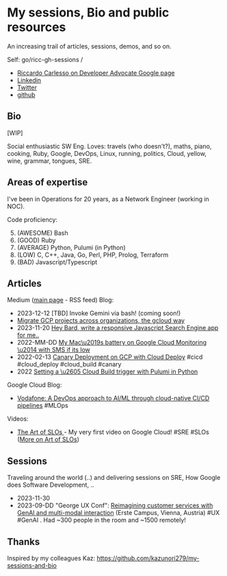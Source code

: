 # My sessions, Bio and public resources

An increasing trail of articles, sessions, demos, and so on.

Self: go/ricc-gh-sessions / 

* [Riccardo Carlesso on Developer Advocate Google page](https://cloud.google.com/developers/advocates/riccardo-carlesso)
* [Linkedin](https://www.linkedin.com/in/riccardocarlesso/)
* [Twitter](https://twitter.com/palladius)
* [github](https://github.com/palladius)

## Bio

[WIP]

Social enthusiastic SW Eng. Loves: travels (who doesn't?), maths, piano, cooking, Ruby, Google, DevOps, Linux, running, politics, Cloud, yellow, wine, grammar, tongues, SRE.

## Areas of expertise

I've been in Operations for 20 years, as a Network Engineer (working in NOC).

Code proficiency:

5. (AWESOME) Bash
4. (GOOD) Ruby
3. (AVERAGE) Python, Pulumi (in Python)
2. (LOW) C, C++, Java, Go, Perl, PHP, Prolog, Terraform
1. (BAD) Javascript/Typescript

## Articles

Medium ([main page](https://medium.com/@palladiusbonton/) - RSS feed) Blog: 

* 2023-12-12 [TBD] Invoke Gemini via bash! (coming soon!)
* [Migrate GCP projects across organizations, the gcloud way](https://medium.com/google-cloud/how-to-migrate-projects-across-organizations-c7e254ab90af?source=rss-b5293b96912f------2)
* 2023-11-20 [Hey Bard, write a responsive Javascript Search Engine app for me..](https://medium.com/@palladiusbonton/hey-bard-write-a-responsive-javascript-search-engine-app-for-me-b2585e55385e)
* 2022-MM-DD [My Mac\u2019s battery on Google Cloud Monitoring \u2014 with SMS if its low](https://medium.com/google-cloud/my-macs-battery-on-google-cloud-monitoring-with-sms-if-its-low-a1ccd70485fe?source=rss-b5293b96912f------2)
* 2022-02-13 [Canary Deployment on GCP with Cloud Deploy](https://medium.com/google-cloud/draft-canarying-on-gcp-with-cloud-deploy-91b3e4d0ee9a) #cicd #cloud_deploy #cloud_build #canary
* 2022  [Setting a \u2605 Cloud Build trigger with Pulumi in  Python](https://medium.com/google-cloud/setting-cloudbuild-with-pulumi-in-python-330e8b54b2cf)


Google Cloud Blog:

* [Vodafone: A DevOps approach to AI/ML through cloud-native CI/CD pipelines](https://cloud.google.com/blog/products/devops-sre/how-vodafone-uses-cicd-to-speed-up-ml-pipelines) #MLOps 

Videos:

* [The Art of SLOs ](https://www.youtube.com/watch?v=E3ReKuJ8ewA) - My very first video on Google Cloud! #SRE #SLOs ([More on Art of SLOs](https://sre.google/resources/practices-and-processes/art-of-slos/))



## Sessions 

Traveling around the world (..) and delivering sessions on SRE, How Google does Software Development, ..

* 2023-11-30 
* 2023-09-DD "George UX Conf": [Reimagining customer services with GenAI and multi-modal interaction](https://www.youtube.com/watch?v=WRNncVe5yJQ) (Erste Campus, Vienna, Austria) #UX #GenAI . Had ~300 people in the room and ~1500 remotely!

## Thanks

Inspired by my colleagues Kaz: https://github.com/kazunori279/my-sessions-and-bio